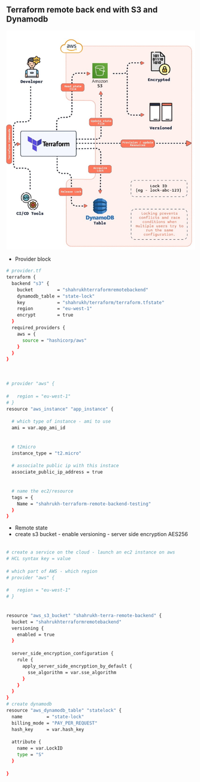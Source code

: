 ## Terraform remote back end with S3 and Dynamodb
![](https://github.com/khanmaster/terraform-back-end-repo/blob/main/source/terraform-remote-state.jpeg)

- Provider block
```bash
# provider.tf
terraform {
  backend "s3" {
    bucket         = "shahrukhterraformremotebackend"
    dynamodb_table = "state-lock"
    key            = "shahrukh/terraform/terraform.tfstate"
    region         = "eu-west-1"
    encrypt        = true
  }
  required_providers {
    aws = {
      source = "hashicorp/aws"
    }
  }
}
```
```bash


# provider "aws" {

#   region = "eu-west-1"
# }
resource "aws_instance" "app_instance" {

  # which type of instance - ami to use
  ami = var.app_ami_id
   

  # t2micro
  instance_type = "t2.micro"

  # associalte public ip with this instace
  associate_public_ip_address = true


  # name the ec2/resource
  tags = {
    Name = "shahrukh-terraform-remote-backend-testing"
  }
}

```
- Remote state
- create s3 bucket - enable versioning - server side encryption AES256
```bash

# create a service on the cloud - launch an ec2 instance on aws
# HCL syntax key = value

# which part of AWS - which region
# provider "aws" {

#   region = "eu-west-1"
# }

 
resource "aws_s3_bucket" "shahrukh-terra-remote-backend" {
  bucket = "shahrukhterraformremotebackend"
  versioning {
    enabled = true
  }
  
  server_side_encryption_configuration {
    rule {
      apply_server_side_encryption_by_default {
        sse_algorithm = var.sse_algorithm
      }
    }
  }
}
# create dynamodb
resource "aws_dynamodb_table" "statelock" {
  name         = "state-lock"
  billing_mode = "PAY_PER_REQUEST"
  hash_key     = var.hash_key

  attribute {
    name = var.LockID
    type = "S"
  }

}





```
